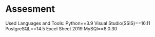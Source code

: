 # Assesment
Used Languages and Tools:
Python==3.9
Visual Studio(SSIS)==16.11
PostgreSQL==14.5
Excel Sheet 2019
MySQl==8.0.30
